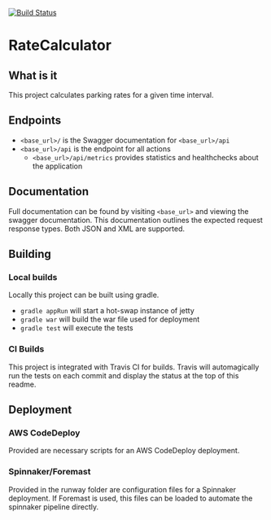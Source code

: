 [![Build Status](https://travis-ci.org/andrew-kirkham/ratecalculator.svg?branch=master)](https://travis-ci.org/andrew-kirkham/ratecalculator)

# RateCalculator

## What is it
This project calculates parking rates for a given time interval.


## Endpoints
* `<base_url>/` is the Swagger documentation for `<base_url>/api`
* `<base_url>/api` is the endpoint for all actions 
    * `<base_url>/api/metrics` provides statistics and healthchecks about the application

## Documentation
Full documentation can be found by visiting `<base_url>` and viewing the swagger documentation.
This documentation outlines the expected request response types.
Both JSON and XML are supported.

## Building

### Local builds
Locally this project can be built using gradle. 

* `gradle appRun` will start a hot-swap instance of jetty
* `gradle war` will build the war file used for deployment
* `gradle test` will execute the tests

### CI Builds
This project is integrated with Travis CI for builds. 
Travis will automagically run the tests on each commit and display the status at the top of this readme.

## Deployment
### AWS CodeDeploy
Provided are necessary scripts for an AWS CodeDeploy deployment.

### Spinnaker/Foremast
Provided in the runway folder are configuration files for a Spinnaker deployment. 
If Foremast is used, this files can be loaded to automate the spinnaker pipeline directly.